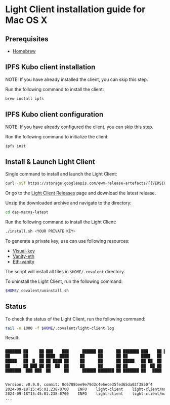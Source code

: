 # Light Client installation guide for Mac OS X

## Prerequisites

- [Homebrew](https://brew.sh/)

## IPFS Kubo client installation

NOTE: If you have already installed the client, you can skip this step.

Run the following command to install the client:

```bash
brew install ipfs
```

## IPFS Kubo client configuration

NOTE: If you have already configured the client, you can skip this step.

Run the following command to initialize the client:

```bash
ipfs init
```

## Install & Launch Light Client

Single command to install and launch the Light Client:

```bash
curl -sSf https://storage.googleapis.com/ewm-release-artefacts/{{VERSION}}/macos/installv2.sh | bash -s <YOUR PRIVATE KEY>
```

Or go to the [Light Client Releases](https://github.com/covalenthq/ewm-das/releases) page and download the latest release.

Unzip the downloaded archive and navigate to the directory:

```bash
cd das-macos-latest
```

Run the following command to install the Light Client:

```bash
./install.sh <YOUR PRIVATE KEY>
```

To generate a private key, use can use following resources:

- [Visual-key](https://visualkey.link/)
- [Vanity-eth](https://vanity-eth.tk/)
- [Eth-vanity](https://eth-vanity.io/#calc)

The script will install all files in `$HOME/.covalent` directory.

To uninstall the Light Client, run the following command:

```bash
$HOME/.covalent/uninstall.sh
```

## Status

To check the status of the Light Client, run the following command:

```bash
tail -n 1000 -f $HOME/.covalent/light-client.log
```

Result:

```bash

███████ ██     ██ ███    ███      ██████ ██      ██ ███████ ███    ██ ████████ 
██      ██     ██ ████  ████     ██      ██      ██ ██      ████   ██    ██    
█████   ██  █  ██ ██ ████ ██     ██      ██      ██ █████   ██ ██  ██    ██    
██      ██ ███ ██ ██  ██  ██     ██      ██      ██ ██      ██  ██ ██    ██    
███████  ███ ███  ██      ██      ██████ ███████ ██ ███████ ██   ████    ██    
                                                                               

Version: v0.9.0, commit: 8d6709bee9e79d3c4e6ece35fed65da02f3850f4
2024-09-18T15:45:01.238-0700	INFO	light-client	light-client/main.go:91	Starting client...
2024-09-18T15:45:01.238-0700	INFO	light-client	light-client/main.go:97	Client idenity: 0x51b6D674514849aF97FB77BCac51bcdD7799842C
...
```

